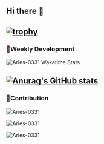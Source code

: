 ## Hi there 👋

[![trophy](https://github-profile-trophy.vercel.app/?username=Aries-0331)](https://github.com/ryo-ma/github-profile-trophy)
---
### :memo:Weekly Development ###

![Aries-0331 Wakatime Stats](https://github-readme-stats.vercel.app/api/wakatime?username=Aries-0331&layout=compact&theme=radical)

[![Anurag's GitHub stats](https://github-readme-stats.vercel.app/api?username=anuraghazra)](https://github.com/anuraghazra/github-readme-stats)
---
### 🧐Contribution ###

![Aries-0331](https://github-readme-stats.vercel.app/api/top-langs/?username=Aries-0331&layout=compact&theme=onedark)

![Aries-0331](https://github-readme-stats.vercel.app/api?username=Aries-0331&count_private=true&show_icons=true&theme=tokyonight&show_owner=true)

![Aries-0331](https://github-readme-streak-stats.herokuapp.com/?user=Aries-0331&theme=dark)

